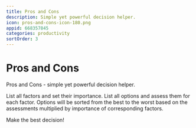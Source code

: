 ```yaml
---
title: Pros and Cons
description: Simple yet powerful decision helper. 
icon: pros-and-cons-icon-180.png
appid: 668357845
categories: productivity
sortOrder: 3
---
```

# Pros and Cons

Pros and Cons - simple yet powerful decision helper.

List all factors and set their importance. 
List all options and assess them for each factor.
Options will be sorted from the best to the worst based on the assessments multiplied by importance of corresponding factors. 

Make the best decision!
